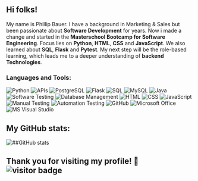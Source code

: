 ## Hi folks!
My name is Phillip Bauer. I have a background in Marketing & Sales but been passionate about **Software Development** for years. Now i made a change and started in the **Masterschool Bootcamp for Software Engineering**. 
Focus lies on **Python**, **HTML**, **CSS** and **JavaScript**. We also learned about **SQL**, **Flask** and **Pytest**. My next step will be the role-based learning, which leads me to a deeper understanding of **backend Technologies**.

### Languages and Tools:
![Python](https://img.shields.io/badge/-Python-3776AB?style=flat&logo=python&logoColor=white) ![APIs](https://img.shields.io/badge/-APIs-00457C?style=flat&logo=api&logoColor=white) 
![PostgreSQL](https://img.shields.io/badge/PostgreSQL-336791?style=flat-square&logo=postgresql&logoColor=white)
 ![Flask](https://img.shields.io/badge/-Flask-000000?style=flat&logo=flask&logoColor=white) ![SQL](https://img.shields.io/badge/-SQL-CC2927?style=flat&logo=microsoft-sql-server&logoColor=white) 
 ![MySQL](https://img.shields.io/badge/-MySQL-4479A1?style=flat&logo=mysql&logoColor=white) ![Java](https://img.shields.io/badge/-Java-007396?style=flat&logo=java&logoColor=white) 
 ![Software Testing](https://img.shields.io/badge/-Software%20Testing-6DB33F?style=flat&logo=checkmarx&logoColor=white) ![Database Management](https://img.shields.io/badge/-DBMS-003B57?style=flat&logo=databricks&logoColor=white) 
 ![HTML](https://img.shields.io/badge/-HTML-E34F26?style=flat&logo=html5&logoColor=white) ![CSS](https://img.shields.io/badge/-CSS-1572B6?style=flat&logo=css3&logoColor=white) 
 ![JavaScript](https://img.shields.io/badge/-JavaScript-F7DF1E?style=flat&logo=javascript&logoColor=white) ![Manual Testing](https://img.shields.io/badge/-Manual%20Testing-007396?style=flat&logo=checkmarx&logoColor=white) ![Automation Testing](https://img.shields.io/badge/-Automation%20Testing-6DB33F?style=flat&logo=checkmarx&logoColor=white) ![GitHub](https://img.shields.io/badge/-GitHub-181717?style=flat&logo=github&logoColor=white) ![Microsoft Office](https://img.shields.io/badge/-Microsoft%20Office-D83B01?style=flat&logo=microsoft-office&logoColor=white) ![MS Visual Studio](https://img.shields.io/badge/-MS%20Visual%20Studio-5C2D91?style=flat&logo=visual-studio&logoColor=white)
## My GitHub stats:
![##GitHub stats](https://github-readme-stats.vercel.app/api?username=DerFlip09&amp;show_icons=true)

 ## Thank you for visiting my profile! 👋 ![visitor badge](https://visitor-badge.laobi.icu/badge?page_id=DerFlip09.visitor-badge&format=true)

